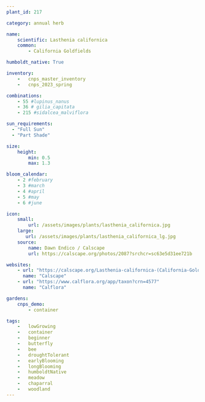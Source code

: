 ```yaml
---
plant_id: 217 

category: annual herb

name: 
    scientific: Lasthenia californica
    common: 
        - California Goldfields 

humboldt_native: True

inventory: 
    -   cnps_master_inventory
    -   cnps_2023_spring

combinations: 
    - 55 #lupinus_nanus 
    - 36 # gilia_capitata
    - 215 #sidalcea_malviflora 

sun_requirements:
  - "Full Sun"
  - "Part Shade"

size:
    height: 
        min: 0.5
        max: 1.3

bloom_calendar: 
    - 2 #february
    - 3 #march
    - 4 #april
    - 5 #may
    - 6 #june

icon: 
    small: 
        url: /assets/images/plants/lasthenia_californica.jpg 
    large: 
       url: /assets/images/plants/lasthenia_californica_lg.jpg
    source: 
        name: Dawn Endico / Calscape
        url: https://calscape.org/photos/2087?srchcr=sc63e5d31ee721b 

websites:
    - url: "https://calscape.org/Lasthenia-californica-(California-Goldfields)"
      name: "Calscape"
    - url: "https://www.calflora.org/app/taxon?crn=4577"
      name: "Calflora"

gardens:
    cnps_demo:
        - container

tags:  
    -   lowGrowing
    -   container
    -   beginner
    -   butterfly
    -   bee
    -   droughtTolerant
    -   earlyBlooming
    -   longBlooming
    -   humboldtNative
    -   meadow
    -   chaparral
    -   woodland
---
```

